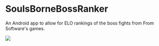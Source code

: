 # SoulsBorneBossRanker
An Android app to allow for ELO rankings of the boss fights from From Software's games.

![](https://i.imgur.com/zFTyTZ0.png)
